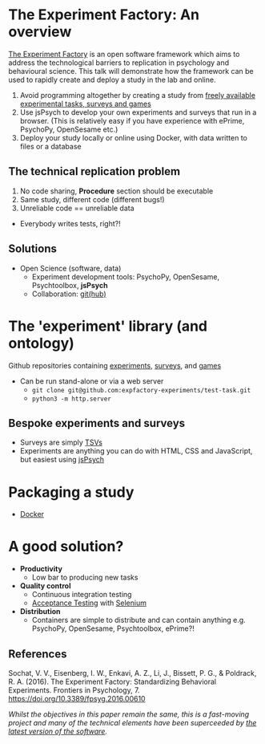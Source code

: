 # The Experiment Factory: An overview

[The Experiment Factory](https://expfactory.github.io/expfactory/) is an open software framework which aims to address the technological barriers to replication in psychology and behavioural science.  This talk will demonstrate how the framework can be used to rapidly create and deploy a study in the lab and online.  

  1. Avoid programming altogether by creating a study from [freely available experimental tasks, surveys and games](https://expfactory.github.io/experiments/)
  1. Use jsPsych to develop your own experiments and surveys that run in a browser. (This is relatively easy if you have experience with ePrime, PsychoPy, OpenSesame etc.)
  1. Deploy your study locally or online using Docker, with data written to files or a database

## The technical replication problem

1. No code sharing, **Procedure** section should be executable 
1. Same study, different code (different bugs!)
1. Unreliable code == unreliable data
  * Everybody writes tests, right?!

## Solutions

* Open Science (software, data)
  * Experiment development tools: PsychoPy, OpenSesame, Psychtoolbox, **jsPsych**
  * Collaboration: [git(hub)](http://github.com/)

# The 'experiment' library (and ontology) 

Github repositories containing [experiments](https://expfactory-experiments.github.io/stroop), [surveys](https://expfactory-experiments.github.io/state-mindfulness-survey), and [games](https://expfactory-experiments.github.io/bucket-game/)
  * Can be run stand-alone or via a web server
    * `git clone git@github.com:expfactory-experiments/test-task.git`
    * `python3 -m http.server`
    
## Bespoke experiments and surveys

* Surveys are simply [TSVs](https://github.com/expfactory-experiments/state-mindfulness-survey)
* Experiments are anything you can do with HTML, CSS and JavaScript, but easiest using [jsPsych](jspsych.md)

# Packaging a study

* [Docker](docker.md)

# A good solution?

* **Productivity**
  * Low bar to producing new tasks
* **Quality control**
  * Continuous integration testing
  * [Acceptance Testing](https://en.wikipedia.org/wiki/Acceptance_testing) with [Selenium](http://www.seleniumhq.org/)
* **Distribution**
  * Containers are simple to distribute and can contain anything e.g. PsychoPy, OpenSesame, Psychtoolbox, ePrime?!

## References

Sochat, V. V., Eisenberg, I. W., Enkavi, A. Z., Li, J., Bissett, P. G., & Poldrack, R. A. (2016). The Experiment Factory: Standardizing Behavioral Experiments. Frontiers in Psychology, 7. https://doi.org/10.3389/fpsyg.2016.00610

*Whilst the objectives in this paper remain the same, this is a fast-moving project and many of the technical elements have been superceeded by [the latest version of the software](https://expfactory.github.io/expfactory/).*
